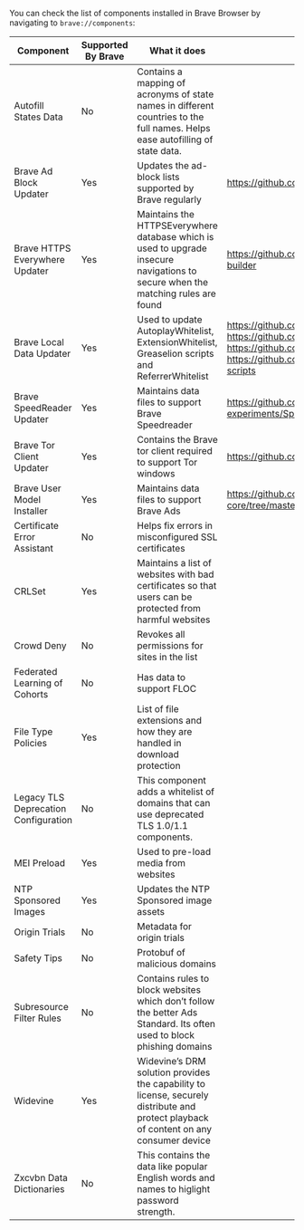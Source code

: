 You can check the list of components installed in Brave Browser by navigating to `brave://components`:

| Component                 | Supported By Brave     | What it does  | Repo      |Comments      |
| ------------------------- | ---------------------- | ------------- | ------------- | ------------- |
| Autofill States Data      | No           | Contains a mapping of acronyms of state names in different countries to the full names. Helps ease autofilling of state data. | |   |               |
| Brave Ad Block Updater    | Yes | Updates the ad-block lists supported by Brave regularly | https://github.com/brave/adblock-rust |  |
| Brave HTTPS Everywhere Updater      | Yes           | Maintains the HTTPSEverywhere database which is used to upgrade insecure navigations to secure when the matching rules are found | https://github.com/brave/https-everywhere-builder | |
| Brave Local Data Updater  | Yes                    | Used to update AutoplayWhitelist, ExtensionWhitelist, Greaselion scripts and ReferrerWhitelist  |  https://github.com/brave/autoplay-whitelist, https://github.com/brave/referrer-whitelist, https://github.com/brave/extension-whitelist, https://github.com/brave/brave-site-specific-scripts             | |
| Brave SpeedReader Updater      | Yes           | Maintains data files to support Brave Speedreader | https://github.com/brave-experiments/SpeedReader | |
| Brave Tor Client Updater      | Yes           | Contains the Brave tor client required to support Tor windows | https://github.com/brave/tor_build_scripts/ |
| Brave User Model Installer      | Yes           | Maintains data files to support Brave Ads  | https://github.com/brave/brave-core/tree/master/components/brave_user_model | |
| Certificate Error Assistant      | No           | Helps fix errors in misconfigured SSL certificates | | Not able to trigger Certificate Error Assistant in Chrome or Brave              |
| CRLSet      | Yes           | Maintains a list of websites with bad certificates so that users can be protected from harmful websites  |               |
| Crowd Deny      | No           | Revokes all permissions for sites in the list | | Work to enable tracked here: https://github.com/brave/brave-browser/issues/10280 |
| Federated Learning of Cohorts      | No           | Has data to support FLOC | | This feature has significant privacy risks and should not be enabled in Brave |
| File Type Policies      | Yes           | List of file extensions and how they are handled in download protection | | This is used by Safe Browsing |
| Legacy TLS Deprecation Configuration | No           | This component adds a whitelist of domains that can use deprecated TLS 1.0/1.1 components.  |               |
| MEI Preload      | Yes           | Used to pre-load media from websites |               |
| NTP Sponsored Images      | Yes           | Updates the NTP Sponsored image assets |               |
| Origin Trials      | No           | Metadata for origin trials |               |
| Safety Tips      | No           |  Protobuf of malicious domains | | Not able to trigger Safety tips in Chrome or Brave |
| Subresource Filter Rules      | No           | Contains rules to block websites which don’t follow the better Ads Standard. Its often used to block phishing domains |               |
| Widevine      | Yes           | Widevine’s DRM solution provides the capability to license, securely distribute and protect playback of content on any consumer device |           |
| Zxcvbn Data Dictionaries      | No           | This contains the data like popular English words and names to higlight password strength.    | | The work to develop a custom password check is being tracked here: https://github.com/brave/brave-browser/issues/12001 |